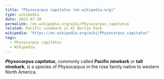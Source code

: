 ```yaml
---
title: "Physocarpus capitatus (en.wikipedia.org)"
type: wikipedia
date: 2023-07-30
permalink: /en.wikipedia.org/wiki/Physocarpus_capitatus
related: Pacific ninebark in Al Borlin Park
wikipedia: "https://en.wikipedia.org/wiki/Physocarpus_capitatus"
tags:
  - Physocarpus capitatus
  - Wikipedia
---
```

***Physocarpus capitatus***, commonly called **Pacific ninebark** or **tall ninebark**, is a species of Physocarpus in the rose family native to western North America.
